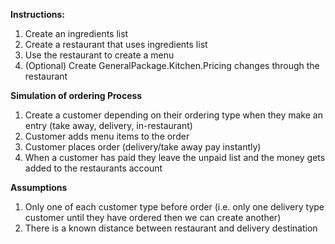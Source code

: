 **Instructions:**
1. Create an ingredients list
2. Create a restaurant that uses ingredients list
3. Use the restaurant to create a menu
4. (Optional) Create GeneralPackage.Kitchen.Pricing changes through the restaurant

**Simulation of ordering Process**
1. Create a customer depending on their ordering type when they make an entry (take away, delivery, in-restaurant)
2. Customer adds menu items to the order
3. Customer places order (delivery/take away pay instantly)
4. When a customer has paid they leave the unpaid list and the money gets added to the restaurants account

**Assumptions**
1. Only one of each customer type before order (i.e. only one delivery type customer until they have ordered then we can create another)
2. There is a known distance between restaurant and delivery destination